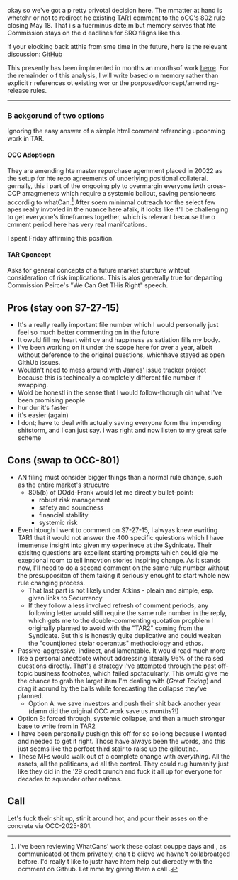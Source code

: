 okay so we've  got  a p retty privotal  decision here. The mmatter  at hand is whetehr or not to redirect he existing  TAR1  comment  to the oCC's 802 rule  closing  May 18. That i s a  tuerminus date,m  but memory  serves  that  hte Commission  stays  on  the d eadlines for  SRO filigns like this.

 if your elooking back atthis from sme time in  the future, here is the relevant discussion: [GitHub](https://github.com/WhyDRS/SEC-Comments/discussions/14)

 This presently  has  been implmented in months an monthsof work [herre](https://github.com/WhyDRS/SEC-Comments/tree/31ded54461797c23bef39d5fb218c23f7047d546/TAR-S7-27-15). For the remainder o f this analysis,  I  will  write based o n memory rather than explicit r references  ot  existing  wor or  the porposed/concept/amending-release rules.

 ---

 ### B ackgorund of  two  options

Ignoring the easy answer of a simple html comment referncing upconming work in TAR.


 ####  OCC Adoptiopn

They  are amending  hte master  repurchase agemment  placed in 20022  as  the  setup for  hte repo agreements  of  underlying positional collateral. gernally, this i part  of  the ongooing ply  to overmargin  everyone  iwth cross-CCP arragmenets which require a  systemic bailout, saving  pensioneers accordiig to whatCan.[^deference] After soem  mininmal outreach  tor the  select  few  apes really  invovled in the nuance here afaik, it looks like it'll be challenging  to  get everyone's timeframes together, which is relevant  because  the o cmment  period  here has very real manifcations.

I spent Friday affirming this position.

 #### TAR  Cponcept

Asks for general concepts of a future market sturcture wihtout consideration of risk implications. This is alos generally true for departing Commission Peirce's "We Can Get THis Right" speech.

[^deference]: I've been reviewing  WhatCans' work these cclast  couppe days and ,  as communicated  ot them privately,  cna't b elieve we havne't  collabroatged before. I'd really t like to justr have htem help out dierectly  with the ocmment on  Github.  Let mme try giving them a call .[^resp]

[^resp]: Nothing  there  yet. I understand  that theyt  have other  work (?) and so prertty  reasonable, as is with  all the i n redible ocmmunity members.  I  really  appreciate t he krecent  help  from Cats and  Bob,  which i  would  never h ave uncovered withtou the sustainability  support  form  CHives.  💜  Others might n ot see it as much, but I deeply  appreciatee hte  gesture and read  voumes from it  as a market allocation  incentive of  outstanding percents.


## Pros  (stay oon S7-27-15)

- It's a really really important file number which I would personally just feel so much better commenting on in the future
- It owuld fill my heart wiht oy and happiness as satiation fills my body.
- I've been working on it under the scope here for over a year, albeit without deference to the original questions, whichhave stayed as open GithUb issues.
- Wouldn't need to mess around with James' issue tracker project because this is techincally a completely different file number if swapping.
- Wold be honestl in the sense that I would follow-thorugh oin what I've been promising people
- hur dur it's faster
- it's easier (again)
- I dont; have to deal with actually saving everyone form the impending shitstorm, and I can just say. i was right and now listen to my great safe scheme

## Cons  (swap to OCC-801)

- AN filing must consider bigger things than a normal rule change, such as the entire market's strucutre
  - 805(b) of DOdd-Frank would let me directly bullet-point:
    - robust risk management
    - safety and soundness
    - financial stability
    - systemic risk
- Even htough I went to comment on S7-27-15, I alwyas knew ewriting TAR1 that it would not answer the 400 specific quiestions which I have imemense insight into given my experinece at the Sydnicate. Their exisitng questions are excellent starting prompts which could gie me exeptional room to tell innovtion stories inspiring change. As it stands now, I'll need to do a second comment on the same rule number without the presuppositon of them taking it seriously enought to start whole new rule changing process. 
  - That last part is not likely under Atkins - pleain and simple, esp. given links to Securrency
  - If they follow a less involved refresh of comment periods, any following letter would still require the same rule number in the reply, which gets me to the double-commenting quotation propblem I originally planned to avoid with the "TAR2" coming from the Syndicate. But this is honestly quite duplicative and could weaken the "countjioned stelar operantus" methodiology and ethos.
- Passive-aggressive, indirect, and lamentable. It would read much more like a personal anectdote wihout addressing literally 96% of the raised questions directly. That's a strategy I've attempted through the past off-topic business footnotes, which failed spctaculrarly. This owuld give me the chance to grab the larget item I'm dealing with (_Great Taking_) and drag it aorund by the balls while forecasting the collapse they've planned.
  - Option A: we save investors and push their shit back another year (damn did the original OCC work save us _months_?!)
 - Option B: forced through, systemic collapse, and then a much stronger base to write from in TAR2
- I have been personally pushign this off for so so long because I wanted and needed to get it right. Those have always been the words, and this just seems like the perfect third stair to raise up the gilloutine.
- These MFs would walk out of a complete change with _everything_. All the assets, all the politicans, ad all the control. They could rug humanity just like they did in the '29 credit crunch and fuck it all up for everyone for decades to squander other nations.

## Call
Let's fuck their shit up, stir it around hot, and pour their asses on the concrete via OCC-2025-801.